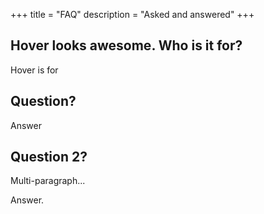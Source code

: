 +++
title = "FAQ"
description = "Asked and answered"
+++

## Hover looks awesome. Who is it for?

Hover is for

## Question?

Answer

## Question 2?

Multi-paragraph...

Answer.
